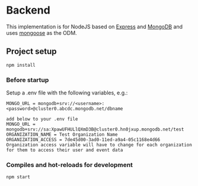 # Backend

This implementation is for NodeJS based on [Express](https://expressjs.com/) and [MongoDB](https://www.mongodb.com/) and uses [mongoose](https://mongoosejs.com/) as the ODM.

## Project setup
```
npm install
```

### Before startup 
Setup a .env file with the following variables, e.g.:

```
MONGO_URL = mongodb+srv://<username>:<password>@cluster0.abcdc.mongodb.net/dbname

add below to your .env file
MONGO_URL = mongodb+srv://sa:XpawUFHULlQXmD3B@cluster0.hn0jxup.mongodb.net/test
ORGANIZATION_NAME = Test Organization Name
ORGANIZATION_ACCESS = 7de45d00-3ad0-11ed-a9a4-05c1168e4d66
Organization access variable will have to change for each organization for them to access their user and event data
```

### Compiles and hot-reloads for development
```
npm start
```
